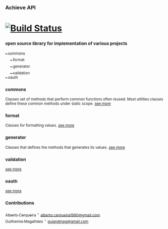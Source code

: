 ### Achieve API 
[![Build Status](https://travis-ci.org/AchieveMe/achieve-lib-api.svg?branch=master)](https://travis-ci.org/AchieveMe/achieve-lib-api)
=====================
### <sub>open source library for implementation of various projects</sub>

[<sub>- commons</sub>](#commons)  
&nbsp;&nbsp;&nbsp;&nbsp;[<sub>- format</sub>](#format)  
&nbsp;&nbsp;&nbsp;&nbsp;[<sub>- generator</sub>](#generator)  
&nbsp;&nbsp;&nbsp;&nbsp;[<sub>- validation</sub>](#validation)    
[<sub>- oauth</sub>](#oauth)  

### <sub>commons</sub>
<sub>Classes set of methods that perform common functions often reused. Most utilities classes define these common methods under static scope. [see more](https://github.com/AchieveMe/achieve-lib-api/tree/master/achieve-api-commons "see more")</sub>

### <sub>format</sub>
<sub>Classes for formatting values. [see more](https://github.com/AchieveMe/achieve-lib-api/tree/master/achieve-api-commons/src/main/java/vc/achieve/api/commons/format "see more")</sub>

### <sub>generator</sub>
<sub>Classes that defines the methods that generates its values. [see more](https://github.com/AchieveMe/achieve-lib-api/tree/master/achieve-api-commons/src/main/java/vc/achieve/api/commons/generator "see more")</sub>

### <sub>validation</sub>
<sub>[see more](https://github.com/AchieveMe/achieve-lib-api/tree/master/achieve-api-commons/src/main/java/vc/achieve/api/commons/validation "see more")</sub>

### <sub>oauth</sub>
<sub>[see more](https://github.com/AchieveMe/achieve-lib-api/tree/master/achieve-api-oauth "see more")</sub>

### <sub>Contributions</sub>
[<sub>Alberto Cerqueira</sub>](https://github.com/albertocerqueira/ "Alberto Cerqueira") - <sub>alberto.cerqueira1990@gmail.com</sub>  
[<sub>Guilherme Magalhães</sub>](https://github.com/guiandmag "Guilherme Magalhães") - <sub>guiandmag@gmail.com</sub>
